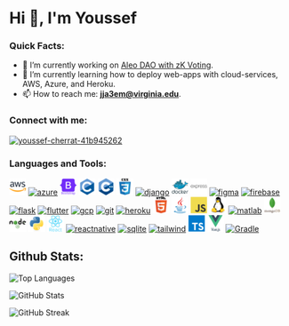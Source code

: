 # Hi 👋, I'm Youssef
### Quick Facts:
- 🔭 I’m currently working on [Aleo DAO with zK Voting](https://github.com/youssef-cherrat/aleo-voting-app).
- 🌱 I’m currently learning how to deploy web-apps with cloud-services, AWS, Azure, and Heroku.
- 📫 How to reach me: **jja3em@virginia.edu**.

### Connect with me:
<a href="https://linkedin.com/in/youssef-cherrat-41b945262"><img align="center" src="https://raw.githubusercontent.com/rahuldkjain/github-profile-readme-generator/master/src/images/icons/Social/linked-in-alt.svg" alt="youssef-cherrat-41b945262" height="30" /></a>

### Languages and Tools:
<a href="https://aws.amazon.com" target="_blank"><img src="https://raw.githubusercontent.com/devicons/devicon/master/icons/amazonwebservices/amazonwebservices-original-wordmark.svg" alt="aws" height="30"></a>
<a href="https://azure.microsoft.com/en-in/" target="_blank"><img src="https://www.vectorlogo.zone/logos/microsoft_azure/microsoft_azure-icon.svg" alt="azure" height="30"></a>
<a href="https://getbootstrap.com" target="_blank"><img src="https://raw.githubusercontent.com/devicons/devicon/master/icons/bootstrap/bootstrap-plain-wordmark.svg" alt="bootstrap" height="30"></a>
<a href="https://www.cprogramming.com/" target="_blank"><img src="https://raw.githubusercontent.com/devicons/devicon/master/icons/c/c-original.svg" alt="c" height="30"></a>
<a href="https://www.w3schools.com/cpp/" target="_blank"><img src="https://raw.githubusercontent.com/devicons/devicon/master/icons/cplusplus/cplusplus-original.svg" alt="cplusplus" height="30"></a>
<a href="https://www.w3schools.com/css/" target="_blank"><img src="https://raw.githubusercontent.com/devicons/devicon/master/icons/css3/css3-original-wordmark.svg" alt="css3" height="30"></a>
<a href="https://www.djangoproject.com/" target="_blank"><img src="https://cdn.worldvectorlogo.com/logos/django.svg" alt="django" height="30"></a>
<a href="https://www.docker.com/" target="_blank"><img src="https://raw.githubusercontent.com/devicons/devicon/master/icons/docker/docker-original-wordmark.svg" alt="docker" height="30"></a>
<a href="https://expressjs.com" target="_blank"><img src="https://raw.githubusercontent.com/devicons/devicon/master/icons/express/express-original-wordmark.svg" alt="express" height="30"></a>
<a href="https://www.figma.com/" target="_blank"><img src="https://www.vectorlogo.zone/logos/figma/figma-icon.svg" alt="figma" height="30"></a>
<a href="https://firebase.google.com/" target="_blank"><img src="https://www.vectorlogo.zone/logos/firebase/firebase-icon.svg" alt="firebase" height="30"></a>
<a href="https://flask.palletsprojects.com/" target="_blank"><img src="https://www.vectorlogo.zone/logos/pocoo_flask/pocoo_flask-icon.svg" alt="flask" height="30"></a>
<a href="https://flutter.dev" target="_blank"><img src="https://www.vectorlogo.zone/logos/flutterio/flutterio-icon.svg" alt="flutter" height="30"></a>
<a href="https://cloud.google.com" target="_blank"><img src="https://www.vectorlogo.zone/logos/google_cloud/google_cloud-icon.svg" alt="gcp" height="30"></a>
<a href="https://git-scm.com/" target="_blank"><img src="https://www.vectorlogo.zone/logos/git-scm/git-scm-icon.svg" alt="git" height="30"></a>
<a href="https://heroku.com" target="_blank"><img src="https://www.vectorlogo.zone/logos/heroku/heroku-icon.svg" alt="heroku" height="30"></a>
<a href="https://www.w3.org/html/" target="_blank"><img src="https://raw.githubusercontent.com/devicons/devicon/master/icons/html5/html5-original-wordmark.svg" alt="html5" height="30"></a>
<a href="https://www.java.com" target="_blank"><img src="https://raw.githubusercontent.com/devicons/devicon/master/icons/java/java-original.svg" alt="java" height="30"></a>
<a href="https://developer.mozilla.org/en-US/docs/Web/JavaScript" target="_blank"><img src="https://raw.githubusercontent.com/devicons/devicon/master/icons/javascript/javascript-original.svg" alt="javascript" height="30"></a>
<a href="https://www.linux.org/" target="_blank"><img src="https://raw.githubusercontent.com/devicons/devicon/master/icons/linux/linux-original.svg" alt="linux" height="30"></a>
<a href="https://www.mathworks.com/" target="_blank"><img src="https://upload.wikimedia.org/wikipedia/commons/2/21/Matlab_Logo.png" alt="matlab" height="30"></a>
<a href="https://www.mongodb.com/" target="_blank"><img src="https://raw.githubusercontent.com/devicons/devicon/master/icons/mongodb/mongodb-original-wordmark.svg" alt="mongodb" height="30"></a>
<a href="https://nodejs.org" target="_blank"><img src="https://raw.githubusercontent.com/devicons/devicon/master/icons/nodejs/nodejs-original-wordmark.svg" alt="nodejs" height="30"></a>
<a href="https://www.python.org" target="_blank"><img src="https://raw.githubusercontent.com/devicons/devicon/master/icons/python/python-original.svg" alt="python" height="30"></a>
<a href="https://reactjs.org/" target="_blank"><img src="https://raw.githubusercontent.com/devicons/devicon/master/icons/react/react-original-wordmark.svg" alt="react" height="30"></a>
<a href="https://reactnative.dev/" target="_blank"><img src="https://reactnative.dev/img/header_logo.svg" alt="reactnative" height="30"></a>
<a href="https://www.sqlite.org/" target="_blank"><img src="https://www.vectorlogo.zone/logos/sqlite/sqlite-icon.svg" alt="sqlite" height="30"></a>
<a href="https://tailwindcss.com/" target="_blank"><img src="https://www.vectorlogo.zone/logos/tailwindcss/tailwindcss-icon.svg" alt="tailwind" height="30"></a>
<a href="https://www.typescriptlang.org/" target="_blank"><img src="https://raw.githubusercontent.com/devicons/devicon/master/icons/typescript/typescript-original.svg" alt="typescript" height="30"></a>
<a href="https://vuejs.org/" target="_blank"><img src="https://raw.githubusercontent.com/devicons/devicon/master/icons/vuejs/vuejs-original-wordmark.svg" alt="vuejs" height="30"></a>
<a href="https://gradle.org/" target="_blank"><img src="https://cdn.worldvectorlogo.com/logos/gradle-1.svg" alt="Gradle" height="30"></a>

## Github Stats:

![Top Languages](https://github-readme-stats.vercel.app/api/top-langs?username=youssef-cherrat&show_icons=true&locale=en&layout=compact)

![GitHub Stats](https://github-readme-stats.vercel.app/api?username=youssef-cherrat&show_icons=true&locale=en)

![GitHub Streak](https://github-readme-streak-stats.herokuapp.com/?user=youssef-cherrat&)
